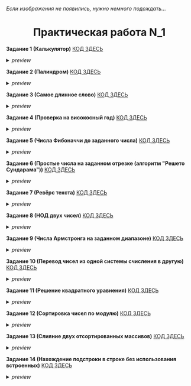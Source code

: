 <i>Если изображения не появились, нужно немного подождать...</i>
<h1 align="center">Практическая работа N_1</h1>

<b>Задание 1 (Калькулятор)</b> [КОД ЗДЕСЬ](https://github.com/Vladus19Play/go_projects/blob/pr_1/practice_1/calc/calc.go)
<details><summary><i>preview</i></summary><img src="https://github.com/user-attachments/assets/f014be2e-a623-4139-a370-ad383e9df16a"><img src="https://github.com/user-attachments/assets/6c178bd7-b4c9-48ff-bcee-17f76abf6a55"></details>

<b>Задание 2 (Палиндром)</b> [КОД ЗДЕСЬ](https://github.com/Vladus19Play/go_projects/blob/pr_1/practice_1/palindrome/palindrome.go)
<details><summary><i>preview</i></summary><img src="https://github.com/user-attachments/assets/cf01ec54-5440-4369-aaa1-8c65c647b9d7"><img src="https://github.com/user-attachments/assets/0679f3d1-e80f-46ec-b476-16043415eaf2"></details>

<b>Задание 3 (Самое длинное слово)</b> [КОД ЗДЕСЬ](https://github.com/Vladus19Play/go_projects/blob/pr_1/practice_1/the_long_word/the_long_word.go)
<details><summary><i>preview</i></summary><img src="https://github.com/user-attachments/assets/5e492e56-fdb1-4bda-a369-ad56906b654f"><img src="https://github.com/user-attachments/assets/3d2cdf36-c8fb-4a73-8f2c-acb10a6dcb75"></details>

<b>Задание 4 (Проверка на високосный год)</b> [КОД ЗДЕСЬ](https://github.com/Vladus19Play/go_projects/blob/pr_1/practice_1/visokos_year/visokos_year.go)
<details><summary><i>preview</i></summary><img src="https://github.com/user-attachments/assets/afef21b7-69b9-43d2-8ced-bf2f6b6dc876"><img src="https://github.com/user-attachments/assets/ac345da9-171a-4b00-a680-fcaea06ed1c9"></details>

<b>Задание 5 (Числа Фибоначчи до заданного числа)</b> [КОД ЗДЕСЬ](https://github.com/Vladus19Play/go_projects/blob/pr_1/practice_1/fib_numbers/fib_numbers.go)
<details><summary><i>preview</i></summary><img src="https://github.com/user-attachments/assets/6feea51c-b660-46ba-bbaa-6897b56ecee6"><img src="https://github.com/user-attachments/assets/9befdd56-aa73-4f53-9890-9ec685cc0e88"></details>

<b>Задание 6 (Простые числа на заданном отрезке (алгоритм "Решето Сундарама"))</b> [КОД ЗДЕСЬ](https://github.com/Vladus19Play/go_projects/blob/pr_1/practice_1/prost_numbers/prost_numbers.go)
<details><summary><i>preview</i></summary><img src="https://github.com/user-attachments/assets/d3b6aa8a-7559-45be-99bc-56259582257e"><img src="https://github.com/user-attachments/assets/3647e02b-e7a7-4bb0-924c-59c14a5475ed"></details>

<b>Задание 7 (Ревёрс текста)</b> [КОД ЗДЕСЬ](https://github.com/Vladus19Play/go_projects/blob/pr_1/practice_1/reverse/reverse.go)
<details><summary><i>preview</i></summary><img src="https://github.com/user-attachments/assets/05a556d0-c713-47b8-a1a4-82b8f0c982ed"><img src="https://github.com/user-attachments/assets/25ca4c10-bd54-4ffc-88a9-e23723a1389d"></details>

<b>Задание 8 (НОД двух чисел)</b> [КОД ЗДЕСЬ](https://github.com/Vladus19Play/go_projects/blob/pr_1/practice_1/nod/nod.go)
<details><summary><i>preview</i></summary><img src="https://github.com/user-attachments/assets/1df3ecc8-3f6c-490c-9c84-189a93acfc30"><img src="https://github.com/user-attachments/assets/5a4c6e76-2ae7-4580-8c75-44134759e540"></details>

<b>Задание 9 (Числа Армстронга на заданном диапазоне)</b> [КОД ЗДЕСЬ](https://github.com/Vladus19Play/go_projects/blob/pr_1/practice_1/arms_nums/arms_nums.go)
<details><summary><i>preview</i></summary><img src="https://github.com/user-attachments/assets/a40a1333-be25-4e5d-b2de-d530920d0b4a"><img src="https://github.com/user-attachments/assets/cddacc0c-7771-4e53-b537-d2c200ab5863"></details>

<b>Задание 10 (Перевод чисел из одной системы счисления в другую)</b> [КОД ЗДЕСЬ](https://github.com/Vladusecho/go_projects/blob/pr_1/practice_1/perevod/perevod.go)
<details><summary><i>preview</i></summary><img src="https://github.com/user-attachments/assets/5411b806-65a3-4c4f-bd48-2a42132b21d7"><img src="https://github.com/user-attachments/assets/5b493c25-37ad-4dbd-9304-c40c7ebca7fa"></details>

<b>Задание 11 (Решение квадратного уравнения)</b> [КОД ЗДЕСЬ](https://github.com/Vladusecho/go_projects/blob/pr_1/practice_1/uravnenie/uravnenie.go)
<details><summary><i>preview</i></summary><img src="https://github.com/user-attachments/assets/99dd2397-7382-4e1d-90f7-04283048866e"><img src="https://github.com/user-attachments/assets/5020a156-2630-407c-b687-083c567d777f"></details>

<b>Задание 12 (Сортировка чисел по модулю)</b> [КОД ЗДЕСЬ](https://github.com/Vladusecho/go_projects/blob/pr_1/practice_1/abs_sort/abs_sort.go)
<details><summary><i>preview</i></summary><img src="https://github.com/user-attachments/assets/6b9eec34-cc1e-4d31-b065-0524a7fdf737"><img src="https://github.com/user-attachments/assets/c9201fa1-667f-429d-bd4e-92430dfe3be3"></details>

<b>Задание 13 (Слияние двух отсортированных массивов)</b> [КОД ЗДЕСЬ](https://github.com/Vladusecho/go_projects/blob/pr_1/practice_1/two_sorted_list/two_sorted_list.go)
<details><summary><i>preview</i></summary><img src="https://github.com/user-attachments/assets/917e4bd3-938f-42f0-8a16-7fccf73f77cf"><img src="https://github.com/user-attachments/assets/8d3b8f2f-0eb2-41d3-964f-482fe123da82"></details>

<b>Задание 14 (Нахождение подстроки в строке без использования встроенных)</b> [КОД ЗДЕСЬ](https://github.com/Vladusecho/go_projects/blob/pr_1/practice_1/index_find/index_find.go)
<details><summary><i>preview</i></summary><img src="https://github.com/user-attachments/assets/115e644e-53d4-498e-a1ae-9acb75b2b580"><img src="https://github.com/user-attachments/assets/7edf5ec6-3af4-4ced-82b2-dac2c7d929bd"></details>
